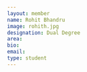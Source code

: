 ```yaml
---
layout: member
name: Rohit Bhandru
image: rohith.jpg
designation: Dual Degree
area:
bio:
email:
type: student
---
```

